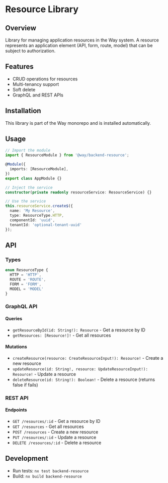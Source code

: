 # Resource Library

## Overview
Library for managing application resources in the Way system. A resource represents an application element (API, form, route, model) that can be subject to authorization.

## Features
- CRUD operations for resources
- Multi-tenancy support
- Soft delete
- GraphQL and REST APIs

## Installation
This library is part of the Way monorepo and is installed automatically.

## Usage
```typescript
// Import the module
import { ResourceModule } from '@way/backend-resource';

@Module({
  imports: [ResourceModule],
})
export class AppModule {}

// Inject the service
constructor(private readonly resourceService: ResourceService) {}

// Use the service
this.resourceService.create$({
  name: 'My Resource',
  type: ResourceType.HTTP,
  componentId: 'uuid',
  tenantId: 'optional-tenant-uuid'
});
```

## API
### Types
```typescript
enum ResourceType {
  HTTP = 'HTTP',
  ROUTE = 'ROUTE',
  FORM = 'FORM',
  MODEL = 'MODEL'
}
```

### GraphQL API
#### Queries
- `getResourceById(id: String!): Resource` - Get a resource by ID
- `getResources: [Resource!]!` - Get all resources

#### Mutations
- `createResource(resource: CreateResourceInput!): Resource!` - Create a new resource
- `updateResource(id: String!, resource: UpdateResourceInput!): Resource!` - Update a resource
- `deleteResource(id: String!): Boolean!` - Delete a resource (returns false if fails)

### REST API
#### Endpoints
- `GET /resources/:id` - Get a resource by ID
- `GET /resources` - Get all resources
- `POST /resources` - Create a new resource
- `PUT /resources/:id` - Update a resource
- `DELETE /resources/:id` - Delete a resource

## Development
- Run tests: `nx test backend-resource`
- Build: `nx build backend-resource` 
